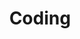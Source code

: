 ---
title: "Coding"
layout: categories  
permalink: /categories/
author_profile: true
sidebar_main: ture
classes: wide
---